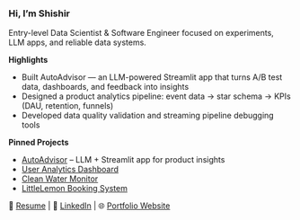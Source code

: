 ### Hi, I’m Shishir
Entry-level Data Scientist & Software Engineer focused on experiments, LLM apps, and reliable data systems.

**Highlights**
- Built AutoAdvisor — an LLM-powered Streamlit app that turns A/B test data, dashboards, and feedback into insights
- Designed a product analytics pipeline: event data → star schema → KPIs (DAU, retention, funnels)
- Developed data quality validation and streaming pipeline debugging tools

**Pinned Projects**
- [AutoAdvisor](https://github.com/shishirnanga/AutoAdvisor) – LLM + Streamlit app for product insights
- [User Analytics Dashboard](https://github.com/shishirnanga/User-Analytics-Dashboard)
- [Clean Water Monitor](https://github.com/shishirnanga/clean-water-scarcity-monitor)
- [LittleLemon Booking System](https://github.com/shishirnanga/LittleLemon-BookingSystem)

📄 [Resume](link-to-resume.pdf) | 🔗 [LinkedIn](https://www.linkedin.com/in/shishir-nanga) | 🌐 [Portfolio Website](https://yourwebsite.com)

